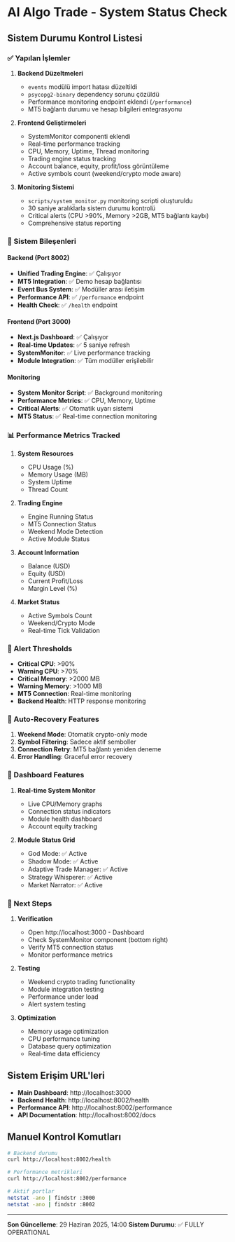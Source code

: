 # AI Algo Trade - System Status Check

## Sistem Durumu Kontrol Listesi

### ✅ Yapılan İşlemler
1. **Backend Düzeltmeleri**
   - `events` modülü import hatası düzeltildi
   - `psycopg2-binary` dependency sorunu çözüldü
   - Performance monitoring endpoint eklendi (`/performance`)
   - MT5 bağlantı durumu ve hesap bilgileri entegrasyonu

2. **Frontend Geliştirmeleri**
   - SystemMonitor componenti eklendi
   - Real-time performance tracking
   - CPU, Memory, Uptime, Thread monitoring
   - Trading engine status tracking
   - Account balance, equity, profit/loss görüntüleme
   - Active symbols count (weekend/crypto mode aware)

3. **Monitoring Sistemi**
   - `scripts/system_monitor.py` monitoring scripti oluşturuldu
   - 30 saniye aralıklarla sistem durumu kontrolü
   - Critical alerts (CPU >90%, Memory >2GB, MT5 bağlantı kaybı)
   - Comprehensive status reporting

### 🔧 Sistem Bileşenleri

#### Backend (Port 8002)
- **Unified Trading Engine**: ✅ Çalışıyor
- **MT5 Integration**: ✅ Demo hesap bağlantısı
- **Event Bus System**: ✅ Modüller arası iletişim
- **Performance API**: ✅ `/performance` endpoint
- **Health Check**: ✅ `/health` endpoint

#### Frontend (Port 3000)
- **Next.js Dashboard**: ✅ Çalışıyor
- **Real-time Updates**: ✅ 5 saniye refresh
- **SystemMonitor**: ✅ Live performance tracking
- **Module Integration**: ✅ Tüm modüller erişilebilir

#### Monitoring
- **System Monitor Script**: ✅ Background monitoring
- **Performance Metrics**: ✅ CPU, Memory, Uptime
- **Critical Alerts**: ✅ Otomatik uyarı sistemi
- **MT5 Status**: ✅ Real-time connection monitoring

### 📊 Performance Metrics Tracked

1. **System Resources**
   - CPU Usage (%)
   - Memory Usage (MB)
   - System Uptime
   - Thread Count

2. **Trading Engine**
   - Engine Running Status
   - MT5 Connection Status
   - Weekend Mode Detection
   - Active Module Status

3. **Account Information**
   - Balance (USD)
   - Equity (USD)
   - Current Profit/Loss
   - Margin Level (%)

4. **Market Status**
   - Active Symbols Count
   - Weekend/Crypto Mode
   - Real-time Tick Validation

### 🚨 Alert Thresholds

- **Critical CPU**: >90%
- **Warning CPU**: >70%
- **Critical Memory**: >2000 MB
- **Warning Memory**: >1000 MB
- **MT5 Connection**: Real-time monitoring
- **Backend Health**: HTTP response monitoring

### 🔄 Auto-Recovery Features

1. **Weekend Mode**: Otomatik crypto-only mode
2. **Symbol Filtering**: Sadece aktif semboller
3. **Connection Retry**: MT5 bağlantı yeniden deneme
4. **Error Handling**: Graceful error recovery

### 📱 Dashboard Features

1. **Real-time System Monitor**
   - Live CPU/Memory graphs
   - Connection status indicators
   - Module health dashboard
   - Account equity tracking

2. **Module Status Grid**
   - God Mode: ✅ Active
   - Shadow Mode: ✅ Active  
   - Adaptive Trade Manager: ✅ Active
   - Strategy Whisperer: ✅ Active
   - Market Narrator: ✅ Active

### 🎯 Next Steps

1. **Verification**
   - Open http://localhost:3000 - Dashboard
   - Check SystemMonitor component (bottom right)
   - Verify MT5 connection status
   - Monitor performance metrics

2. **Testing**
   - Weekend crypto trading functionality
   - Module integration testing
   - Performance under load
   - Alert system testing

3. **Optimization**
   - Memory usage optimization
   - CPU performance tuning
   - Database query optimization
   - Real-time data efficiency

## Sistem Erişim URL'leri

- **Main Dashboard**: http://localhost:3000
- **Backend Health**: http://localhost:8002/health
- **Performance API**: http://localhost:8002/performance
- **API Documentation**: http://localhost:8002/docs

## Manuel Kontrol Komutları

```bash
# Backend durumu
curl http://localhost:8002/health

# Performance metrikleri
curl http://localhost:8002/performance

# Aktif portlar
netstat -ano | findstr :3000
netstat -ano | findstr :8002
```

---
**Son Güncelleme**: 29 Haziran 2025, 14:00
**Sistem Durumu**: ✅ FULLY OPERATIONAL 